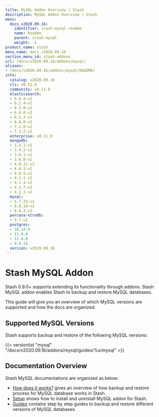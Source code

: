```yaml
---
title: MySQL Addon Overview | Stash
description: MySQL Addon Overview | Stash
menu:
  docs_v2020.09.16:
    identifier: stash-mysql-readme
    name: Readme
    parent: stash-mysql
    weight: -1
product_name: stash
menu_name: docs_v2020.09.16
section_menu_id: stash-addons
url: /docs/v2020.09.16/addons/mysql/
aliases:
- /docs/v2020.09.16/addons/mysql/README/
info:
  catalog: v2020.09.16
  cli: v0.11.0
  community: v0.11.0
  elasticsearch:
  - 5.6.4-v2
  - 6.2.4-v2
  - 6.3.0-v2
  - 6.4.0-v2
  - 6.5.3-v2
  - 6.8.0-v2
  - 7.2.0-v2
  - 7.3.2-v2
  enterprise: v0.11.0
  mongodb:
  - 3.4.1-v2
  - 3.4.2-v2
  - 3.6.1-v2
  - 3.6.8-v2
  - 4.0.11-v2
  - 4.0.3-v2
  - 4.0.5-v2
  - 4.1.1-v2
  - 4.1.4-v2
  - 4.1.7-v2
  - 4.2.3-v2
  mysql:
  - 5.7.25-v2
  - 8.0.14-v2
  - 8.0.3-v2
  percona-xtradb:
  - 5.7-v2
  postgres:
  - 10.14.0
  - 11.9.0
  - 12.4.0
  - 9.6.19
  version: v2020.09.16
---
```


# Stash MySQL Addon

Stash 0.9.0+ supports extending its functionality through addons. Stash MySQL addon enables Stash to backup and restore MySQL databases.

This guide will give you an overview of which MySQL versions are supported and how the docs are organized.

## Supported MySQL Versions

Stash supports backup and restore of the following MySQL versions:

{{< versionlist "mysql" "/docs/v2020.09.16/addons/mysql/guides/%s/mysql" >}}

## Documentation Overview

Stash MySQL documentations are organized as below:

- [How does it works?](/docs/v2020.09.16/addons/mysql/overview) gives an overview of how backup and restore process for MySQL database works in Stash.
- [Setup](/docs/v2020.09.16/addons/mysql/setup/install) shows how to install and uninstall MySQL addon for Stash.
- [Guides](/docs/v2020.09.16/addons/mysql/guides/8.0.14/mysql) contains step by step guides to backup and restore different versions of MySQL databases.
